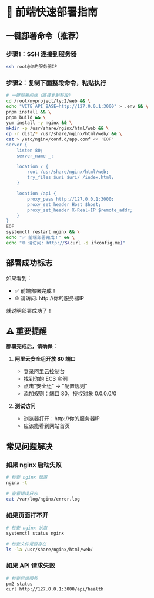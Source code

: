 # 🚀 前端快速部署指南

## 一键部署命令（推荐）

### 步骤1：SSH 连接到服务器
```bash
ssh root@你的服务器IP
```

### 步骤2：复制下面整段命令，粘贴执行

```bash
# 一键部署前端（直接复制整段）
cd /root/myproject/lyc2/web && \
echo "VITE_API_BASE=http://127.0.0.1:3000" > .env && \
pnpm install && \
pnpm build && \
yum install -y nginx && \
mkdir -p /usr/share/nginx/html/web && \
cp -r dist/* /usr/share/nginx/html/web/ && \
cat > /etc/nginx/conf.d/app.conf << 'EOF'
server {
    listen 80;
    server_name _;

    location / {
        root /usr/share/nginx/html/web;
        try_files $uri $uri/ /index.html;
    }

    location /api {
        proxy_pass http://127.0.0.1:3000;
        proxy_set_header Host $host;
        proxy_set_header X-Real-IP $remote_addr;
    }
}
EOF
systemctl restart nginx && \
echo "✅ 前端部署完成！" && \
echo "🌐 请访问: http://$(curl -s ifconfig.me)"
```

## 部署成功标志

如果看到：
- ✅ 前端部署完成！
- 🌐 请访问: http://你的服务器IP

就说明部署成功了！

## ⚠️ 重要提醒

**部署完成后，请确保：**

1. **阿里云安全组开放 80 端口**
   - 登录阿里云控制台
   - 找到你的 ECS 实例
   - 点击"安全组" → "配置规则"
   - 添加规则：端口 80，授权对象 0.0.0.0/0

2. **测试访问**
   - 浏览器打开：http://你的服务器IP
   - 应该能看到网站首页

## 常见问题解决

### 如果 nginx 启动失败
```bash
# 检查 nginx 配置
nginx -t

# 查看错误日志
cat /var/log/nginx/error.log
```

### 如果页面打不开
```bash
# 检查 nginx 状态
systemctl status nginx

# 检查文件是否存在
ls -la /usr/share/nginx/html/web/
```

### 如果 API 请求失败
```bash
# 检查后端服务
pm2 status
curl http://127.0.0.1:3000/api/health
```